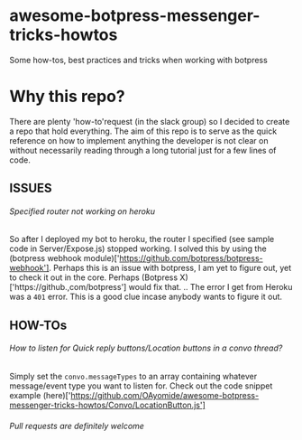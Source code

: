 # awesome-botpress-messenger-tricks-howtos
Some how-tos, best practices and tricks when working with botpress

# Why this repo?
There are plenty 'how-to'request (in the slack group) so I decided to create a repo that hold everything. The aim of this repo
is to serve as the quick reference on how to implement anything the developer is not clear on without necessarily reading through
a long tutorial just for a few lines of code.

## ISSUES

###### Specified router not working on heroku
So after I deployed my bot to heroku, the router I specified (see sample code in Server/Expose.js) stopped working. I solved this by using the (botpress webhook module)['https://github.com/botpress/botpress-webhook']. Perhaps this is an issue with botpress, I am yet to figure out, yet to check it out in the core. Perhaps (Botpress X)['https://github.,com/botpress'] would fix that. ..
The error I get from Heroku was a `401` error. This is a good clue incase anybody wants to figure it out.

## HOW-TOs

###### How to listen for Quick reply buttons/Location buttons in a convo thread?

Simply set the `convo.messageTypes` to an array containing whatever message/event type you want to listen for. Check out the code snippet example (here)['https://github.com/OAyomide/awesome-botpress-messenger-tricks-howtos/Convo/LocationButton.js']


###### Pull requests are definitely welcome

